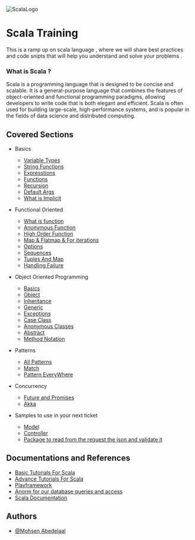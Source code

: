 
![ScalaLogo](https://upload.wikimedia.org/wikipedia/commons/thumb/3/39/Scala-full-color.svg/1200px-Scala-full-color.svg.png)


# Scala Training

This is a ramp up on scala language , where we will share best practices
and code snipts that will help you understand and solve your 
problems .

### What is Scala ?
Scala is a programming language that is designed to be concise and scalable. 
It is a general-purpose language that combines the features of object-oriented and functional programming paradigms, 
allowing developers to write code that is both elegant and efficient. 
Scala is often used for building large-scale, high-performance systems, 
and is popular in the fields of data science and distributed computing.


## Covered Sections
 
 *  Basics
    - [Variable Types](https://github.com/mohsen-Incrowd/scala-training/blob/main/src/lectures/basics/VariablesTypes.scala)
    - [String Functions](https://github.com/mohsen-Incrowd/scala-training/blob/main/src/lectures/basics/StringFunctions.scala)
    - [Expresstions](https://github.com/mohsen-Incrowd/scala-training/blob/main/src/lectures/basics/Expression.scala)
    - [Functions](https://github.com/mohsen-Incrowd/scala-training/blob/main/src/lectures/basics/Functions.scala)
    - [Recursion](https://github.com/mohsen-Incrowd/scala-training/blob/main/src/lectures/basics/Recursion.scala)
    - [Default Args](https://github.com/mohsen-Incrowd/scala-training/blob/main/src/lectures/basics/DefaultArgs.scala)
    - [What is Implicit](https://github.com/mohsen-Incrowd/scala-training/blob/main/src/lectures/basics/ImplicitDefinition.scala)
 
 *  Functional Oriented
    - [What is function](https://github.com/mohsen-Incrowd/scala-training/blob/main/src/lectures/functionaloriented/WhatIsAFunction.scala)
    - [Anonymous Function](https://github.com/mohsen-Incrowd/scala-training/blob/main/src/lectures/functionaloriented/AnonymousFunction.scala)
    - [High Order Function](https://github.com/mohsen-Incrowd/scala-training/blob/main/src/lectures/functionaloriented/HOFs.scala)
    - [Map & Flatmap & For iterations](https://github.com/mohsen-Incrowd/scala-training/blob/main/src/lectures/functionaloriented/MapFatmapFilterFor.scala)
    - [Options](https://github.com/mohsen-Incrowd/scala-training/blob/main/src/lectures/functionaloriented/Options.scala)
    - [Sequences](https://github.com/mohsen-Incrowd/scala-training/blob/main/src/lectures/functionaloriented/Sequences.scala)
    - [Tuples And Map](https://github.com/mohsen-Incrowd/scala-training/blob/main/src/lectures/functionaloriented/TuplesAndMap.scala)
    - [Handling Failure](https://github.com/mohsen-Incrowd/scala-training/blob/main/src/lectures/functionaloriented/HandlingFailure.scala)

 *  Object Oriented Programming
    - [Basics](https://github.com/mohsen-Incrowd/scala-training/blob/main/src/lectures/oop/basics.scala)
    - [Object](https://github.com/mohsen-Incrowd/scala-training/blob/main/src/lectures/oop/Objects.scala)
    - [Inheritance](https://github.com/mohsen-Incrowd/scala-training/blob/main/src/lectures/oop/Inheritance.scala)
    - [Generic](https://github.com/mohsen-Incrowd/scala-training/blob/main/src/lectures/oop/Generic.scala)
    - [Exceptions](https://github.com/mohsen-Incrowd/scala-training/blob/main/src/lectures/oop/Exceptions.scala)
    - [Case Class](https://github.com/mohsen-Incrowd/scala-training/blob/main/src/lectures/oop/CaseClass.scala)
    - [Anonymous Classes](https://github.com/mohsen-Incrowd/scala-training/blob/main/src/lectures/oop/AnonymousClasses.scala)
    - [Abstract](https://github.com/mohsen-Incrowd/scala-training/blob/main/src/lectures/oop/AbstractDataTypes.scala)
    - [Method Notation](https://github.com/mohsen-Incrowd/scala-training/blob/main/src/lectures/oop/MethodNotation.scala)

 *  Patterns
    - [All Patterns](https://github.com/mohsen-Incrowd/scala-training/blob/main/src/lectures/paterns/AllPaterns.scala)
    - [Match](https://github.com/mohsen-Incrowd/scala-training/blob/main/src/lectures/paterns/Matching.scala)
    - [Pattern EveryWhere](https://github.com/mohsen-Incrowd/scala-training/blob/main/src/lectures/paterns/PaternEveryWhere.scala)

 *  Concurrency
    - [Future and Promises](https://github.com/mohsen-Incrowd/scala-training/blob/main/src/lectures/concurrency/FutureAndPromises.scala)
    - [Akka](https://github.com/mohsen-Incrowd/scala-training/tree/main/src/lectures/akka)

 * Samples to use in your next ticket 
    - [Model](https://github.com/mohsen-Incrowd/scala-training/blob/main/src/lectures/model/sampleModel.scala)
    - [Controller](https://github.com/mohsen-Incrowd/scala-training/blob/main/src/lectures/controller/sampleController.scala)
    - [Package to read from the request the json and validate it](https://github.com/mohsen-Incrowd/scala-training/blob/main/src/lectures/packages/readAndwriteFromJsonRequest.scala)
    





 


 
 



## Documentations and References

- [Basic Tutorials For Scala](https://www.youtube.com/watch?v=TI4luLxI_n8&list=PL15cIG7aNbhtZxLafzxmld750BcFw-9Ek)
- [Advance Tutorials For Scala](https://www.youtube.com/watch?v=tXaH7M--c9o&list=PL15cIG7aNbhshROiDuYpFTwoCRXeyBNYx)
- [Playframework](https://www.playframework.com/documentation/2.8.x/Home)
- [Anorm for our database queries and access](https://www.playframework.com/documentation/2.8.x/Anorm#Anorm)
- [Scala Documentation](https://docs.scala-lang.org/)




## Authors

- [@Mohsen Abedelaal](https://github.com/mohsen-Incrowd)

